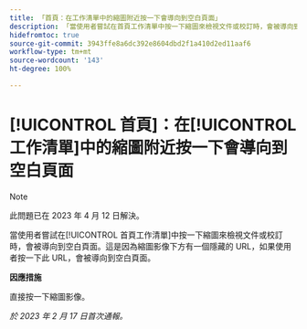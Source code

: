 ```yaml
---
title: 「首頁：在工作清單中的縮圖附近按一下會導向到空白頁面」
description: 「當使用者嘗試在首頁工作清單中按一下縮圖來檢視文件或校訂時，會被導向到空白頁面。這是因為縮圖影像下方有一個隱藏的 URL，如果使用者按一下此 URL，會被導向到空白頁面。」
hidefromtoc: true
source-git-commit: 3943ffe8a6dc392e8604dbd2f1a410d2ed11aaf6
workflow-type: tm+mt
source-wordcount: '143'
ht-degree: 100%

---
```



# [!UICONTROL 首頁]：在[!UICONTROL 工作清單]中的縮圖附近按一下會導向到空白頁面

>[!NOTE]
>
>此問題已在 2023 年 4 月 12 日解決。

當使用者嘗試在[!UICONTROL 首頁工作清單]中按一下縮圖來檢視文件或校訂時，會被導向到空白頁面。這是因為縮圖影像下方有一個隱藏的 URL，如果使用者按一下此 URL，會被導向到空白頁面。

**因應措施**

直接按一下縮圖影像。

_於 2023 年 2 月 17 日首次通報。_

